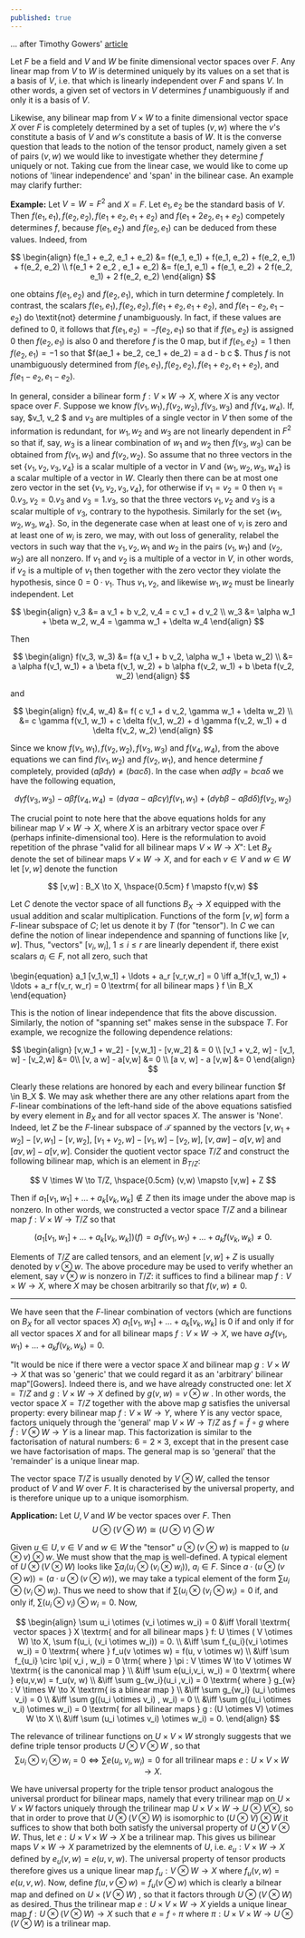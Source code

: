 ```yaml
---
published: true
---
```

... after Timothy Gowers'  [article](https://www.dpmms.cam.ac.uk/~wtg10/tensors3.html)

Let $F$ be a field and $V$ and $W$ be finite dimensional vector spaces over $F$. Any linear map from $V$ to $W$ is determined uniquely by its values on a set that is a basis of $V$, i.e. that which is linearly independent over $F$ and spans $V$. In other words, a given set of vectors in $V$ determines $f$ unambiguously if and only it is a basis of $V$. 

Likewise, any bilinear map from $V \times W$ to a finite dimensional vector space $X$ over $F$ is completely determined by a set of tuples $(v,w)$ where the $v$'s constitute a basis of $V$ and $w$'s constitute a basis of $W$. It is the converse question that leads to the notion of the tensor product, namely given a set of pairs $(v,w)$ we would like to investigate whether they determine $f$ uniquely or not. Taking cue from the linear case, we would like to come up notions of 'linear independence' and 'span' in the bilinear case. An example may clarify further:

**Example:** Let $V = W = F^2$ and $X = F$. Let $e_1, e_2$ be the standard basis of $V$. Then $f(e_1, e_1), f(e_2, e_2), f(e_1 + e_2, e_1 + e_2)$ and $f(e_1 + 2 e_2, e_1 + e_2)$ competely determines $f$, because $f(e_1, e_2)$ and $f(e_2, e_1)$ can be deduced from these values. Indeed, from 

$$
\begin{align}
f(e_1 + e_2, e_1 + e_2) &= f(e_1, e_1) + f(e_1, e_2) + f(e_2, e_1) + f(e_2, e_2) \\
f(e_1 + 2 e_2 , e_1 + e_2) &= f(e_1, e_1) + f(e_1, e_2) + 2 f(e_2, e_1) + 2 f(e_2, e_2)
\end{align}
$$

one obtains $f(e_1, e_2)$ and $f(e_2, e_1)$, which in turn determine $f$ completely. In contrast, the scalars $f(e_1, e_1), f(e_2, e_2), f(e_1 + e_2, e_1 + e_2)$, and $f(e_1 - e_2, e_1 - e_2)$ do \textit{not} determine $f$ unambiguously. In fact, if these values are defined to $0$, it follows that $f(e_1, e_2) = - f(e_2, e_1)$ so that if $f(e_1, e_2)$ is assigned $0$ then $f(e_2, e_1)$ is also $0$ and therefore $f$ is the $0$ map, but if $f(e_1, e_2) = 1$ then $f(e_2, e_1) = -1$ so that $f(ae_1 + be_2, ce_1 + de_2) = a d - b c $. Thus $f$ is not unambiguously determined from 
$f(e_1, e_1), f(e_2, e_2), f(e_1 + e_2, e_1 + e_2)$, and $f(e_1 - e_2, e_1 - e_2)$. 

In general, consider a bilinear form $f: V \times W \to X$, where $X$ is any vector space over $F$. Suppose we know $f(v_1, w_1), f(v_2, w_2), f(v_3, w_3)$ and $f(v_4, w_4)$. If, say, $v_1, v_2 $ and $v_3$ are multiples of a single vector in $V$ then some of the information is redundant, for $w_1, w_2$ and $w_3$ are not linearly dependent in $F^2$ so that if, say, $w_3$ is a linear combination of $w_1$ and $w_2$ then $f(v_3,w_3)$ can be obtained from $f(v_1, w_1)$ and $f(v_2, w_2)$. So assume that no three vectors in the set $\{v_1, v_2, v_3, v_4 \}$ is a scalar multiple of a vector in $V$ and $\{ w_1, w_2, w_3, w_4 \}$ is a scalar multiple of a vector in $W$. Clearly then there can be at most one zero vector in the set $\{v_1, v_2, v_3, v_4\}$, for otherwise if $v_1 = v_2 = 0$ then $v_1 = 0.v_3, v_2 = 0.v_3$ and $v_3 = 1. v_3$, so that the three vectors $v_1, v_2$ and $v_3$ is a scalar multiple of $v_3$, contrary to the hypothesis. Similarly for the set $\{w_1, w_2, w_3, w_4 \}$. So, in the degenerate case when at least one of $v_i$ is zero and at least one of $w_i$ is zero,  we may, with out loss of generality, relabel the vectors in such way that the $v_1, v_2, w_1$ and $w_2$ in the pairs $(v_1, w_1)$ and $(v_2, w_2)$ are all nonzero. If $v_1$ and $v_2$ is a multiple of a vector in $V$, in other words, if $v_2$ is a multiple of $v_1$ then together with the zero vector they violate the hypothesis, since $0 = 0 \cdot v_1$. Thus $v_1, v_2$, and likewise $w_1, w_2$ must be linearly independent. Let 

$$
\begin{align} 
v_3 &= a v_1 + b v_2, v_4 = c v_1 + d v_2 \\
w_3 &= \alpha w_1 + \beta w_2, w_4 = \gamma w_1 + \delta w_4
\end{align}
$$

Then 

$$
\begin{align}
f(v_3, w_3) &= f(a v_1 + b v_2, \alpha w_1 + \beta w_2) \\
&= a \alpha f(v_1, w_1) + a \beta f(v_1, w_2) + b \alpha f(v_2, w_1) + b \beta f(v_2, w_2)
\end{align}
$$

and 

$$
\begin{align}
f(v_4, w_4) &= f( c v_1 + d v_2, \gamma w_1 + \delta w_2) \\
&= c \gamma f(v_1, w_1) + c \delta f(v_1, w_2) + d \gamma f(v_2, w_1) + d \delta f(v_2, w_2)
\end{align}
$$

Since we know $f(v_1, w_1), f(v_2, w_2), f(v_3, w_3)$ and $f(v_4, w_4)$, from the above equations we can find $f(v_1, w_2)$ and $f(v_2,w_1)$, and hence determine $f$ completely, provided $(a \beta d \gamma) \neq (b \alpha c \delta)$. In the case when $a d \beta \gamma = b c \alpha \delta$ we have the following equation,

$$
d \gamma f(v_3, w_3) - a \beta f(v_4, w_4) =  (d \gamma a  \alpha - a \beta c \gamma) f(v_1, w_1) + (d \gamma b \beta - a \beta d \delta) f(v_2, w_2)
$$

The crucial point to note here that the above equations holds for any bilinear map $V \times W \to X$, where $X$ is an arbitrary vector space over $F$ (perhaps infinite-dimensional too). Here is the reformulation to avoid repetition of the phrase "valid for all bilinear maps $V \times W \to X$": Let $B_X$ denote the set of bilinear maps $V \times W \to X$, and for each $v \in V$ and $w \in W$ let $[v,w]$ denote the function

$$
[v,w] : B_X \to X, \hspace{0.5cm} f \mapsto f(v,w)
$$

Let $C$ denote the vector space of all functions $B_X \to X$ equipped with the usual addition and scalar multiplication.  Functions of the form $[v,w]$ form a $F$-linear subspace of $C$; let us denote it by $T$ (for "tensor"). In $C$ we can define the notion of linear independence and spanning of functions like $[v,w]$. Thus, "vectors"  $[v_i,w_i]$, $1 \leq i \leq r$ are linearly dependent if, there exist scalars $a_i \in F$, not all zero, such that 

\begin{equation}
a_1 [v_1,w_1] + \ldots + a_r [v_r,w_r] = 0 \iff
a_1f(v_1, w_1) + \ldots + a_r f(v_r, w_r) = 0 \textrm{ for all bilinear maps } f \in B_X
\end{equation}

This is the notion of linear independence that fits the above discussion. Similarly, the notion of "spanning set" makes sense in the subspace $T$. For example, we recognize the following dependence relations:

$$
\begin{align}
[v,w_1 + w_2] - [v,w_1] - [v,w_2] & = 0 \\
[v_1 + v_2, w] - [v_1, w] - [v_2,w] &= 0\\
[v, a w] - a[v,w] &= 0 \\
[a v, w] - a [v,w] &= 0 
\end{align}
$$

Clearly these relations are honored by each and every bilinear function $f \in B_X $. We may ask whether there are any other relations apart from the $F$-linear combinations of the left-hand side of the above equations satisfied by every element in $B_X$ and 
for all vector spaces $X$.  The answer is 'None'. Indeed, let $Z$ be the $F$-linear subspace of $\mathcal{T}$ spanned by the vectors $[v,w_1 + w_2] - [v, w_1] - [v, w_2]$, $[v_1 + v_2, w] - [v_1, w] - [v_2, w]$, $[v, a w] - a[v,w]$ and $[a v, w] - a [v,w]$. Consider the quotient vector space $T/ Z$ and construct the following bilinear map, which is an element in $B_{T/Z}$:

$$
V \times W \to T/Z, \hspace{0.5cm} (v,w) \mapsto [v,w] + Z
$$

Then if $a_1[v_1,w_1] + \ldots + a_k[v_k,w_k] \not \in Z$ then its image under the above map is nonzero. In other words, we constructed a vector space $T/Z$ and a bilinear map $f : V \times W \to T/Z$ so that 

$$
\left(a_1[v_1, w_1] + \ldots + a_k[v_k, w_k] \right)(f) = a_1 f(v_1, w_1) + \ldots + a_k f(v_k, w_k) \neq 0.
$$

Elements of $T/Z$ are called tensors, and an element $[v,w] + Z$ is usually denoted by $v \otimes w$. The above procedure may be used to verify whether an element, say $v \otimes w$ is nonzero in $T/Z$: it suffices to find a bilinear map $f: V \times W \to X$, where $X$ may be chosen arbitrarily so that $f(v,w) \neq 0$.

------------------------

We have seen that the $F$-linear combination of vectors (which are functions on $B_X$ for all vector spaces $X$) $a_1 [v_1, w_1] + \ldots + a_k [v_k, w_k]$ is $0$ if and only if for all vector spaces $X$ and for all bilinear maps $f: V \times W \to X$, we have 
$a_1f(v_1,w_1) + \ldots + a_k f(v_k, w_k) = 0$.


"It would be nice if there were a vector space $X$ and bilinear map $g: V \times W \to X$ that was so 'generic' that we could regard it as an 'arbitrary' bilinear map"[Gowers]. Indeed there is, and we have already constructed one: let $X = T/Z$ and $g : V \times W \to X$ defined by $g(v,w) = v \otimes w$ . In other words, the vector space $X = T/Z$ together with the above map $g$ satisfies the universal property: every bilinear map $f: V \times W \to Y$, where $Y$ is any vector space, factors uniquely through the 'general' map $V \times W \to T/Z$ as $f = \widetilde{f} \circ g$ where $\widetilde{f} : V \otimes W \to Y$ is a linear map. This factorization is similar to the factorisation of natural numbers: $6 = 2 \times 3$, except that in the present case we have factorisation of maps. The general map is so 'general' that the 'remainder' is a unique linear map. 

The vector space $T/Z$ is usually denoted by $V \otimes W$, called the tensor product of $V$ and $W$ over $F$. It is characterised by the universal property, and is therefore unique up to a unique isomorphism. 


**Application:** Let $U, V$ and $W$ be vector spaces over $F$. Then 
$$
U \otimes (V \otimes W)  \cong (U \otimes V) \otimes W
$$

Given $u \in U, v \in V$ and $w \in W$ the "tensor" $u \otimes (v \otimes w)$ is mapped to $(u \otimes v) \otimes w$. We must show that the map is well-defined. A typical element of $U \otimes(V \otimes W)$ looks like $\sum a_i (u_i \otimes (v_i \otimes w_i))$, $a_i \in F$. Since $a \cdot (u \otimes (v \otimes w)) = (a \cdot u \otimes (v \otimes w))$, we may take a typical element of the form $\sum u_i \otimes(v_i \otimes w_i)$. Thus we need to show that if $\sum (u_i \otimes (v_i \otimes w_i) = 0$ if, and only if, $\sum (u_i \otimes v_i) \otimes w_i = 0$. Now, 

$$
\begin{align}
\sum u_i \otimes (v_i \otimes w_i) = 0 &\iff \forall \textrm{ vector spaces } X \textrm{ and for all bilinear maps } f: U \times ( V \otimes W) \to X, \sum f(u_i, (v_i \otimes w_i)) = 0. \\
&\iff \sum f_{u_i}(v_i \otimes w_i) = 0 \textrm{ where } f_u(v \otimes w) = f(u, v \otimes w) \\
&\iff \sum f_{u_i} \circ \pi( v_i , w_i) = 0 \trm{ where } \pi : V \times W \to V \otimes W \textrm{ is the canonical map } \\
&\iff \sum e(u_i,v_i, w_i) = 0 \textrm{ where } e(u,v,w) = f_u(v, w) \\
&\iff \sum g_{w_i}(u_i ,v_i) = 0 \textrm{ where } g_{w} : V \times W \to X \textrm{ is a blinear map } \\
&\iff \sum g_{w_i} (u_i \otimes v_i) = 0 \\
&\iff \sum g((u_i \otimes v_i) , w_i) = 0 \\
&\iff \sum g((u_i \otimes v_i) \otimes w_i) = 0 \textrm{ for all bilinear maps } g : (U \otimes V) \otimes W \to X \\
&\iff \sum (u_i \otimes v_i) \otimes w_i) = 0.
\end{align}
$$


The relevance of trilinear functions on $U \times V \times W$ strongly suggests that we define  triple tensor products $U \otimes V \otimes W$ , so that 
$$
\sum u_i \otimes v_i \otimes w_i = 0 \iff \sum e(u_i,v_i, w_i) = 0 \textrm{ for all trilinear maps } e: U \times V \times W \to X.
$$

We have universal property for the triple tensor product analogous the universal prorduct for bilinear maps, namely that every trilinear map on $U \times V \times W$ factors uniquely through the trilinear map $U \times V \times W \to U \otimes V \otimes$, so that in order to prove that $U \otimes ( V \otimes W)$ is isomorphic to $(U \otimes V) \otimes W$ it suffices to show that both both satisfy the universal property of $U \otimes V \otimes W$. Thus, let $e: U \times V \times W \to X$ be a trilinear map. This gives us bilinear maps $V \times W \to X$ parametrized by the elemnents of $U$, i.e. $e_u : V \times W \to X$ defined by $e_u(v,w) = e(u,v,w)$. The universal property of tensor products therefore gives us a unique linear map $f_u: V \otimes W \to X$ where $f_u(v, w) = e(u,v,w)$. Now, define $f(u, v \otimes w) = f_u(v \otimes w)$ which is clearly a bilnear map and defined on $U \times (V \otimes W)$ , so that it factors through $U \otimes (V \otimes W)$ as desired. Thus the trilinear map $e: U \times V \times W \to X$ yields a unique linear map $f: U \otimes (V \otimes W) \to X$ such that $e = f \circ \pi$ where $\pi: U \times V \times W \to U \otimes (V \otimes W)$ is a trilinear map.










